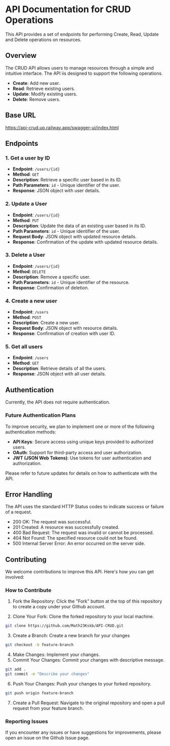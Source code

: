 # API Documentation for CRUD Operations

This API provides a set of endpoints for performing Create, Read, Update and Delete operations on resources.

## Overview

The CRUD API allows users to manage resources through a simple and intuitive interface. The API iis designed to support the following operations.

- **Create**: Add new user.
- **Read**: Retrieve existing users.
- **Update**: Modify existing users.
- **Delete**: Remove users.

## Base URL

https://api-crud.up.railway.app/swagger-ui/index.html

## Endpoints
### 1. Get a user by ID

- **Endpoint**: `/users/{id}`
- **Method**: `GET`
- **Description**: Retrieve a specific user based in its ID.
- **Path Parameters**: `id` - Unique identifier of the user.
- **Response**: JSON object with user details.

### 2. Update a User

- **Endpoint**: `/users/{id}`
- **Method**: `PUT`
- **Description**: Update the data of an existing user based in its ID.
- **Path Parameters**: `id` - Unique identifier of the user.
- **Request Body**: JSON object with updated resource details.
- **Response**: Confirmation of the update with updated resource details.

### 3. Delete a User

- **Endpoint**: `/users/{id}`
- **Method**: `DELETE`
- **Description**: Remove a specific user.
- **Path Parameters**: `id` - Unique identifier of the resource.
- **Response**: Confirmation of deletion.

### 4. Create a new user 

- **Endpoint**: `/users`
- **Method**: `POST`
- **Description**: Create a new user.
- **Request Body**: JSON object with resource details.
- **Response**: Confirmation of creation with user ID.

### 5. Get all users

- **Endpoint**: `/users`
- **Method**: `GET`
- **Description**: Retrieve details of all the users.
- **Response**: JSON object with all user details.

## Authentication

Currently, the API does not require authentication.

### Future Authentication Plans

To improve security, we plan to implement one or more of the following authentication methods:

- **API Keys**: Secure access using unique keys provided to authorized users.
- **OAuth**: Support for third-party access and user authorization.
- **JWT (JSON Web Tokens)**: Use tokens for user authentication and authorization.

Please refer to future updates for details on how to authenticate with the API.

## Error Handling

The API uses the standard HTTP Status codes to indicate success or failure of a request.

- 200 OK: The request was successful.
- 201 Created: A resource was successfully created.
- 400 Bad Request: The request was invalid or cannot be processed.
- 404 Not Found: The specified resource could not be found.
- 500 Internal Server Error: An error occurred on the server side.

## Contributing

We welcome contributions to improve this API. Here's how you can get involved:

### How to Contribute

1. Fork the Repository: Click the "Fork" button at the top of this repository to create a copy under your Github account.

2. Clone Your Fork: Clone the forked repository to your local machine.
```bash
git clone https://github.com/Math23Kskb/API-CRUD.git
```
3. Create a Branch: Create a new branch for your changes
```bash
git checkout -b feature-branch
```
4. Make Changes: Implement your changes.
5. Commit Your Changes: Commit your changes with descriptive message.
```bash
git add .
git commit -m "Describe your changes"
```
6. Push Your Changes: Push your changes to your forked repository.
```bash
git push origin feature-branch
```
7. Create a Pull Request: Navigate to the original repository and open a pull request from your feature branch.

### Reporting Issues

If you encounter any issues or have suggestions for improvements, please open an issue on the Github Issue page.
